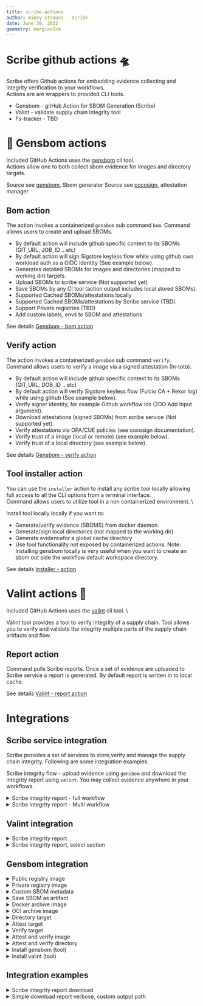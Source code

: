 ```yaml
---
title: scribe-actions
author: mikey strauss - Scribe
date: June 30, 2022
geometry: margin=2cm
---
```

# Scribe github actions 🛸
Scribe offers Github actions for embedding evidence collecting and integrity verification to your workflows. \
Actions are are wrappers to provided CLI tools.
* Gensbom - gitHub Action for SBOM Generation (Scribe) 
* Valint - validate supply chain integrity tool
* Fs-tracker - TBD

# 🚀  Gensbom actions
Included GitHub Actions uses the [gensbom](https://github.com/scribe-security/bomber) cli tool. \
Actions allow one to both collect sbom evidence for images and directory targets.

Source see [gensbom](https://github.com/scribe-security/bomber), Sbom generator
Source see [cocosign](https://github.com/scribe-security/cocosign), attestation manager


## Bom action
The action invokes a containerized `gensbom` sub command `bom`. 
Command allows users to create and upload SBOMs.
- By default action will include github specific context to its SBOMs (GIT_URL, JOB_ID .. etc)
- By default action will sign Sigstore keyless flow while using github own workload auth as a OIDC identity (See example below).
- Generates detailed SBOMs for images and directories (mapped to working dir) targets. 
- Upload SBOMs to scribe service (Not supported yet)
- Save SBOMs by any CI tool (action output includes local stored SBOMs).
- Supported Cached SBOMs/attestations locally
- Supported Cached SBOMs/attestations by Scribe service (TBD).
- Support Private registries (TBD)
- Add custom labels, envs to SBOM and attestations


See details [Gensbom - bom action](gensbom/bom/README.md)

## Verify action
The action invokes a containerized `gensbom` sub command `verify`.
Command allows users to verify a image via a signed attestation (In-toto).
- By default action will include github specific context to its SBOMs (GIT_URL, DOB_ID .. etc)
- By default action will verify Sigstore keyless flow (Fulcio CA + Rekor log) while using github (See example below).
- Verify signer identity, for example Github workflow ids (2DO Add Input argument).
- Download attestations (signed SBOMs) from scribe service (Not supported yet).
- Verify attestations via OPA/CUE policies (see cocosign documentation).
- Verify trust of a image (local or remote) (see example below).
- Verify trust of a local directory (see example below).

See details [Gensbom - verify action](gensbom/verify/README.md)

## Tool installer action
You can use the `installer` action to install any scribe tool locally allowing full access to all the CLI options from a terminal interface. \
Command allows users to utilize tool in a non containerized environment. \

Install tool locally locally if you want to:
- Generate/verify evidence (SBOMS) from docker daemon.
- Generate/sign local directories (not mapped to the working dir)
- Generate evidencefor a global cache directory
- Use tool functionality not exposed by containerized actions.
Note: Installing gensbom locally is very useful when you want to create an sbom out side the workflow default workspace directory.

See details [Installer - action](installer/README.md)


# Valint actions 🦀
Included GitHub Actions uses the [valint](https://github.com/scribe-security/valint) cli tool. \

Valint tool provides a tool to verify integrity of a supply chain.
Tool allows you to verify and validate the integrity multiple parts of the supply chain artifacts and flow.

## Report action
Command pulls Scribe reports.
Once a set of evidence are uploaded to Scribe service a report is generated.
By default report is written in to local cache. 

See details [Valint - report action](valint/report/README.md)


# Integrations

## Scribe service integration
Scribe provides a set of services to store,verify and manage the supply chain integrity.
Following are some integration examples.

Scribe integrity flow - upload evidence using `gensbom` and download the integrity report using `valint`.
You may collect evidence anywhere in your workflows.

<details>
  <summary>  Scribe integrity report - full workflow </summary>

Full workflow example of a workflow, upload evidence using gensbom and download report using valint

```YAML
name: example workflow

on: 
  push:
    tags:
      - "*"

jobs:
  scribe-report-test:
    runs-on: ubuntu-latest
    steps:

      - uses: actions/checkout@v2
        with:
          fetch-depth: 0

      - uses: actions/checkout@v3
        with:
          repository: mongo-express/mongo-express
          ref: refs/tags/v1.0.0-alpha.4
          path: mongo-express-scm

      - name: Gensbom Scm generate bom, upload to scribe
        id: gensbom_bom_scm
        uses: scribe-security/actions/gensbom/bom@master
        with:
           type: dir
           target: 'mongo-express-scm'
           verbose: 2
           scribe-enable: true
           scribe-clientid: ${{ secrets.clientid }}
           scribe-clientsecret: ${{ secrets.clientsecret }}

      - name: Build and push remote
        uses: docker/build-push-action@v2
        with:
          context: .
          push: true
          tags: mongo-express:1.0.0-alpha.4

      - name: Gensbom Image generate bom, upload to scribe
        id: gensbom_bom_image
        uses: scribe-security/actions/gensbom/bom@master
        with:
           target: 'mongo-express:1.0.0-alpha.4'
           verbose: 2
           scribe-enable: true
           scribe-clientid: ${{ secrets.clientid }}
           scribe-clientsecret: ${{ secrets.clientsecret }}

      - name: Valint - download report
        id: valint_report
        uses: scribe-security/actions/valint/report@master
        with:
           verbose: 2
           scribe-enable: true
           scribe-clientid: ${{ secrets.clientid }}
           scribe-clientsecret: ${{ secrets.clientsecret }}

      - uses: actions/upload-artifact@v2
        with:
          name: scribe-reports
          path: |
            ${{ steps.gensbom_bom_scm.outputs.OUTPUT_PATH }}
            ${{ steps.gensbom_bom_image.outputs.OUTPUT_PATH }}
            ${{ steps.valint_report.outputs.OUTPUT_PATH }}
```
</details>


<details>
  <summary>  Scribe integrity report - Multi workflow </summary>

Full workflow example of a workflow, upload evidence using gensbom and download report using valint

```YAML
name: example workflow

on: 
  push:
    tags:
      - "*"

jobs:
  scribe-report-test:
    runs-on: ubuntu-latest
    steps:

      - uses: actions/checkout@v2
        with:
          fetch-depth: 0

      - uses: actions/checkout@v3
        with:
          repository: mongo-express/mongo-express
          ref: refs/tags/v1.0.0-alpha.4
          path: mongo-express-scm

      - name: Build and push remote
        uses: docker/build-push-action@v2
        with:
          context: .
          push: true
          tags: mongo-express:1.0.0-alpha.4

      - name: Gensbom Image generate bom, upload to scribe
        id: gensbom_bom_image
        uses: scribe-security/actions/gensbom/bom@master
        with:
           target: 'mongo-express:1.0.0-alpha.4'
           verbose: 2
           scribe-enable: true
           scribe-clientid: ${{ secrets.clientid }}
           scribe-clientsecret: ${{ secrets.clientsecret }}

      - name: Valint - download report
        id: valint_report
        uses: scribe-security/actions/valint/report@master
        with:
           verbose: 2
           scribe-enable: true
           scribe-clientid: ${{ secrets.clientid }}
           scribe-clientsecret: ${{ secrets.clientsecret }}

      - uses: actions/upload-artifact@v2
        with:
          name: scribe-reports
          path: |
            ${{ steps.gensbom_bom_scm.outputs.OUTPUT_PATH }}
            ${{ steps.gensbom_bom_image.outputs.OUTPUT_PATH }}
            ${{ steps.valint_report.outputs.OUTPUT_PATH }}
```
</details>

## Valint integration
<details>
  <summary>  Scribe integrity report </summary>

Valint downloading integrity report from scribe service

```YAML
  - name: Valint - download report
    id: valint_report
    uses: scribe-security/actions/valint/report@master
    with:
        verbose: 2
        scribe-enable: true
        scribe-clientid: ${{ inputs.clientid }}
        scribe-clientsecret: ${{ inputs.clientsecret }}
```
</details>

<details>
  <summary>  Scribe integrity report, select section </summary>

Valint downloading integrity report from scribe service

```YAML
  - name: Valint - download report
    id: valint_report
    uses: scribe-security/actions/valint/report@master
    with:
        verbose: 2
        scribe-enable: true
        scribe-clientid: ${{ inputs.clientid }}
        scribe-clientsecret: ${{ inputs.clientsecret }}
        section: packages
```
</details>

## Gensbom integration
<details>
  <summary>  Public registry image </summary>

Create SBOM from remote `busybox:latest` image, skip if found by cache.

```YAML
- name: Generate cyclonedx json SBOM
  uses: scribe-security/actions/gensbom/bom@master
  with:
    target: 'busybox:latest'
    format: json
``` 
</details>

<details>
  <summary>  Private registry image </summary>

Custom private registry, skip cache (using `Force`), output verbose (debug level) log output.
```YAML
- name: Generate cyclonedx json SBOM
  uses: scribe-security/actions/gensbom/bom@master
  with:
    target: 'scribesecuriy.jfrog.io/scribe-docker-public-local/stub_remote:latest'
    verbose: 3
    force: true
```
</details>

<details>
  <summary>  Custom SBOM metadata </summary>

Custom metadata added to sbom
Data will be included in signed payload when output is an attestation.
```YAML
- name: Generate cyclonedx json SBOM - add metadata - labels, envs, name
  id: gensbom_labels
  uses: scribe-security/actions/gensbom/bom@master
  with:
      target: 'busybox:latest'
      verbose: 3
      format: json
      force: true
      name: name_value
      env: test_env
      label: test_label
  env:
    test_env: test_env_value
```
</details>


<details>
  <summary> Save SBOM as artifact </summary>

Using action `output_path` you can access the generated SBOM and store it as an artifact.
```YAML
- name: Generate cyclonedx json SBOM
  uses: scribe-security/actions/gensbom/bom@master
  with:
    target: 'busybox:latest'
    format: json

- uses: actions/upload-artifact@v2
  with:
    name: gensbom-busybox-output-test
    path: ${{ steps.gensbom_json.outputs.OUTPUT_PATH }}
``` 
</details>

<details>
  <summary> Docker archive image </summary>

Create SBOM from local `docker save ...` output.
```YAML
- name: Build and save local docker archive
  uses: docker/build-push-action@v2
  with:
    context: .
    file: .github/workflows/fixtures/Dockerfile_stub
    tags: scribesecuriy.jfrog.io/scribe-docker-public-local/stub_local:latest
    outputs: type=docker,dest=stub_local.tar

- name: Generate cyclonedx json SBOM
  uses: scribe-security/actions/gensbom/bom@master
  with:
    type: docker-archive
    target: '/github/workspace/stub_local.tar'
``` 
</details>

<details>
  <summary> OCI archive image </summary>

Create SBOM from local oci archive.

```YAML
- name: Build and save local oci archive
  uses: docker/build-push-action@v2
  with:
    context: .
    file: .github/workflows/fixtures/Dockerfile_stub
    tags: scribesecuriy.jfrog.io/scribe-docker-public-local/stub_local:latest
    outputs: type=docker,dest=stub_oci_local.tar

- name: Generate cyclonedx json SBOM
  uses: scribe-security/actions/gensbom/bom@master
  with:
    type: oci-archive
    target: '/github/workspace/stub_oci_local.tar'
``` 
</details>

<details>
  <summary> Directory target </summary>

Create SBOM from local directory. \
Note directory must be mapped to working dir for  actions to access (containerized action).

```YAML
- name: Create dir
  run: |
    mkdir testdir
    echo "test" > testdir/test.txt

- name: gensbom attest dir
  id: gensbom_attest_dir
  uses: scribe-security/actions/gensbom/bom@master
  with:
    type: dir
    target: '/github/workspace/testdir'
``` 
</details>

<details>
  <summary> Attest target </summary>

Create and sign SBOM targets, skip if found signed SBOM by cache. \
Targets: `registry`, `docker-archive`, `oci-archive`, `dir`.
Note: Default attestation config **Required** `id-token` permission access. \
Note: `docker` in target `type` is not accessible because it requires docker daemon (containerized actions)
Default attestation config: `sigstore-config` - Github workload identity and sigstore (Fulcio, Rekor).

```YAML
job_example:
  runs-on: ubuntu-latest
  permissions:
    id-token: write
  steps:
    - name: gensbom attest
    uses: scribe-security/actions/gensbom/bom@master
    with:
        target: 'busybox:latest'
        format: attest
``` 

</details>

<details>
  <summary> Verify target </summary>

Verify targets against a signed attestation. \
Note: `docker` in target `type` field (is not accessible because it requires docker daemon (containerized actions) \
Default attestation config: `sigstore-config` - sigstore (Fulcio, Rekor).

```YAML
- name: gensbom verify
  uses: scribe-security/actions/gensbom/verify@master
  with:
    target: 'busybox:latest'
``` 

</details>

<details>
  <summary> Attest and verify image </summary>

Full job example of a image signing and verifying flow.

```YAML
 gensbom-busybox-test:
    runs-on: ubuntu-latest
    permissions:
      contents: read
      packages: write
      id-token: write
    steps:

      - uses: actions/checkout@v2
        with:
          fetch-depth: 0

      - name: gensbom attest
        id: gensbom_attest
        uses: scribe-security/actions/gensbom/bom@master
        with:
           target: 'busybox:latest'
           verbose: 3
           format: attest
           force: true

      - name: gensbom verify
        id: gensbom_verify
        uses: scribe-security/actions/gensbom/verify@master
        with:
           target: 'busybox:latest'
           verbose: 3

      - uses: actions/upload-artifact@v2
        with:
          name: gensbom-busybox-test
          path: gensbom_reports
``` 

</details>

<details>
  <summary> Attest and verify directory </summary>

Full job example of a directory signing and verifying flow.

```YAML
  gensbom-dir-test:
    runs-on: ubuntu-latest
    permissions:
      contents: read
      packages: write
      id-token: write
    steps:

      - uses: actions/checkout@v2
        with:
          fetch-depth: 0

      - name: gensbom attest workdir
        id: gensbom_attest_dir
        uses: scribe-security/actions/gensbom/bom@master
        with:
           type: dir
           target: '/github/workspace/'
           verbose: 3
           format: attest
           force: true

      - name: gensbom verify workdir
        id: gensbom_verify_dir
        uses: scribe-security/actions/gensbom/verify@master
        with:
           type: dir
           target: '/github/workspace/'
           verbose: 3
      
      - uses: actions/upload-artifact@v2
        with:
          name: gensbom-workdir-reports
          path: |
            gensbom_reports      
``` 

</details>


<details>
  <summary> Install gensbom (tool) </summary>

Install gensbom as a tool
```YAML
- name: install gensbom
  uses: scribe-security/actions/gensbom/installer@master

- name: gensbom run
  run: |
    gensbom --version
    gensbom bom busybox:latest -vv
``` 
</details>

<details>
  <summary> Install valint (tool) </summary>

Install valint as a tool
```YAML
- name: install gensbom
  uses: scribe-security/actions/gensbom/installer@master
  with:
    tool: valint

- name: valint run
  run: |
    valint --version
    valint report --scribe.clientid $SCRIBE_CLIENT_ID $SCRIBE_CLIENT_SECRET
``` 
</details>



## Integration examples
<details>
  <summary>  Scribe integrity report download </summary>

Download integrity report.

```YAML
    - name: Valint - download integrity report
      id: download_report
      uses: scribe-security/actions/valint/report@master
      with:
          scribe-clientid: ${{ inputs.clientid }}
          scribe-clientsecret: ${{ inputs.clientsecret }}
``` 
Default output will be set to ~/.cache/valint/ subdirectory (Use `output-directory` argument to overwrite location).
</details>


<details>
  <summary> Simple download report verbose, custom output path </summary>

Download report for CI run, save output to local file.

```YAML
    - name: Valint - download integrity report
      id: download_report
      uses: scribe-security/actions/valint/report@master
      with:
          verbose: 3
          scribe-enable: true
          scribe-clientid: ${{ inputs.clientid }}
          scribe-clientsecret: ${{ inputs.clientsecret }}
          output-file: "./result_report.json"
``` 
</details>
